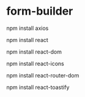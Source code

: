 # form-builder
npm install axios


npm install react


npm install react-dom


npm install react-icons


npm install react-router-dom


npm install react-toastify
